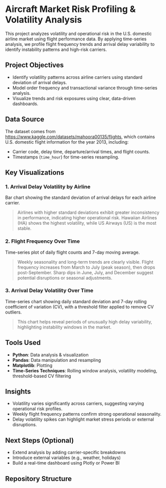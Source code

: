 # Aircraft Market Risk Profiling & Volatility Analysis

This project analyzes volatility and operational risk in the U.S. domestic airline market using flight performance data. By applying time-series analysis, we profile flight frequency trends and arrival delay variability to identify instability patterns and high-risk carriers.

## Project Objectives

- Identify volatility patterns across airline carriers using standard deviation of arrival delays.
- Model order frequency and transactional variance through time-series analysis.
- Visualize trends and risk exposures using clear, data-driven dashboards.

## Data Source

The dataset comes from https://www.kaggle.com/datasets/mahoora00135/flights, which contains U.S. domestic flight information for the year 2013, including:
- Carrier code, delay time, departure/arrival times, and flight counts.
- Timestamps (`time_hour`) for time-series resampling.

## Key Visualizations

### 1. Arrival Delay Volatility by Airline
Bar chart showing the standard deviation of arrival delays for each airline carrier.
> Airlines with higher standard deviations exhibit greater inconsistency in performance, indicating higher operational risk. Hawaiian Airlines (HA) shows the highest volatility, while US Airways (US) is the most stable.

### 2. Flight Frequency Over Time
Time-series plot of daily flight counts and 7-day moving average.
> Weekly seasonality and long-term trends are clearly visible. Flight frequency increases from March to July (peak season), then drops post-September. Sharp dips in June, July, and December suggest potential disruptions or seasonal adjustments.

### 3. Arrival Delay Volatility Over Time
Time-series chart showing daily standard deviation and 7-day rolling coefficient of variation (CV), with a threshold filter applied to remove CV outliers.
> This chart helps reveal periods of unusually high delay variability, highlighting instability windows in the market.

## Tools Used

- **Python**: Data analysis & visualization
- **Pandas**: Data manipulation and resampling
- **Matplotlib**: Plotting
- **Time-Series Techniques**: Rolling window analysis, volatility modeling, threshold-based CV filtering

## Insights

- Volatility varies significantly across carriers, suggesting varying operational risk profiles.
- Weekly flight frequency patterns confirm strong operational seasonality.
- Delay volatility spikes can highlight market stress periods or external disruptions.

## Next Steps (Optional)

- Extend analysis by adding carrier-specific breakdowns
- Introduce external variables (e.g., weather, holidays)
- Build a real-time dashboard using Plotly or Power BI

## Repository Structure

